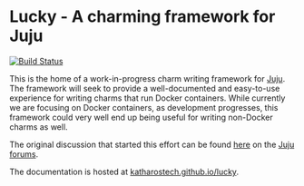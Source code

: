 # Lucky - A charming framework for Juju

[![Build Status](https://cloud.drone.io/api/badges/katharostech/lucky/status.svg)](https://cloud.drone.io/katharostech/lucky)

This is the home of a work-in-progress charm writing framework for [Juju]. The framework will seek to provide a well-documented and easy-to-use experience for writing charms that run Docker containers. While currently we are focusing on Docker containers, as development progresses, this framework could very well end up being useful for writing non-Docker charms as well.

The original discussion that started this effort can be found [here][discussion] on the [Juju forums][forums].

The documentation is hosted at [katharostech.github.io/lucky].

[juju]: https://jaas.ai
[discussion]: https://discourse.jujucharms.com/t/is-the-reactive-framework-making-juju-slow-my-experiences-with-juju-so-far/2282/9?u=zicklag
[forums]: https://discourse.jujucharms.com/
[katharostech.github.io/lucky]: https://katharostech.github.io/lucky
